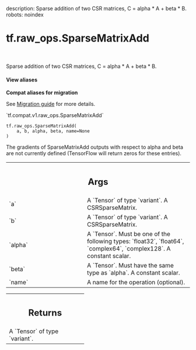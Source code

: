 description: Sparse addition of two CSR matrices, C = alpha * A + beta * B.
robots: noindex

# tf.raw_ops.SparseMatrixAdd

<!-- Insert buttons and diff -->

<table class="tfo-notebook-buttons tfo-api nocontent" align="left">

</table>



Sparse addition of two CSR matrices, C = alpha * A + beta * B.

<section class="expandable">
  <h4 class="showalways">View aliases</h4>
  <p>
<b>Compat aliases for migration</b>
<p>See
<a href="https://www.tensorflow.org/guide/migrate">Migration guide</a> for
more details.</p>
<p>`tf.compat.v1.raw_ops.SparseMatrixAdd`</p>
</p>
</section>

<pre class="devsite-click-to-copy prettyprint lang-py tfo-signature-link">
<code>tf.raw_ops.SparseMatrixAdd(
    a, b, alpha, beta, name=None
)
</code></pre>



<!-- Placeholder for "Used in" -->

The gradients of SparseMatrixAdd outputs with respect to alpha and beta are not
currently defined (TensorFlow will return zeros for these entries).

<!-- Tabular view -->
 <table class="responsive fixed orange">
<colgroup><col width="214px"><col></colgroup>
<tr><th colspan="2"><h2 class="add-link">Args</h2></th></tr>

<tr>
<td>
`a`
</td>
<td>
A `Tensor` of type `variant`. A CSRSparseMatrix.
</td>
</tr><tr>
<td>
`b`
</td>
<td>
A `Tensor` of type `variant`. A CSRSparseMatrix.
</td>
</tr><tr>
<td>
`alpha`
</td>
<td>
A `Tensor`. Must be one of the following types: `float32`, `float64`, `complex64`, `complex128`.
A constant scalar.
</td>
</tr><tr>
<td>
`beta`
</td>
<td>
A `Tensor`. Must have the same type as `alpha`. A constant scalar.
</td>
</tr><tr>
<td>
`name`
</td>
<td>
A name for the operation (optional).
</td>
</tr>
</table>



<!-- Tabular view -->
 <table class="responsive fixed orange">
<colgroup><col width="214px"><col></colgroup>
<tr><th colspan="2"><h2 class="add-link">Returns</h2></th></tr>
<tr class="alt">
<td colspan="2">
A `Tensor` of type `variant`.
</td>
</tr>

</table>

